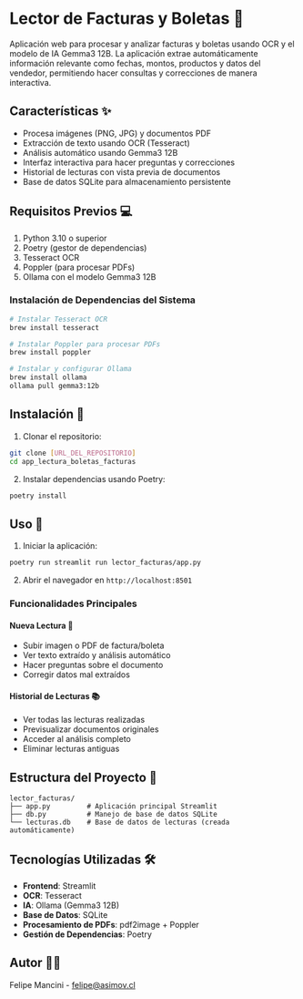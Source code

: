 # Lector de Facturas y Boletas 📄

Aplicación web para procesar y analizar facturas y boletas usando OCR y el modelo de IA Gemma3 12B. La aplicación extrae automáticamente información relevante como fechas, montos, productos y datos del vendedor, permitiendo hacer consultas y correcciones de manera interactiva.

## Características ✨

- Procesa imágenes (PNG, JPG) y documentos PDF
- Extracción de texto usando OCR (Tesseract)
- Análisis automático usando Gemma3 12B
- Interfaz interactiva para hacer preguntas y correcciones
- Historial de lecturas con vista previa de documentos
- Base de datos SQLite para almacenamiento persistente

## Requisitos Previos 💻

1. Python 3.10 o superior
2. Poetry (gestor de dependencias)
3. Tesseract OCR
4. Poppler (para procesar PDFs)
5. Ollama con el modelo Gemma3 12B

### Instalación de Dependencias del Sistema

```bash
# Instalar Tesseract OCR
brew install tesseract

# Instalar Poppler para procesar PDFs
brew install poppler

# Instalar y configurar Ollama
brew install ollama
ollama pull gemma3:12b
```

## Instalación 💾

1. Clonar el repositorio:
```bash
git clone [URL_DEL_REPOSITORIO]
cd app_lectura_boletas_facturas
```

2. Instalar dependencias usando Poetry:
```bash
poetry install
```

## Uso 📃

1. Iniciar la aplicación:
```bash
poetry run streamlit run lector_facturas/app.py
```

2. Abrir el navegador en `http://localhost:8501`

### Funcionalidades Principales

#### Nueva Lectura 📄
- Subir imagen o PDF de factura/boleta
- Ver texto extraído y análisis automático
- Hacer preguntas sobre el documento
- Corregir datos mal extraídos

#### Historial de Lecturas 📚
- Ver todas las lecturas realizadas
- Previsualizar documentos originales
- Acceder al análisis completo
- Eliminar lecturas antiguas

## Estructura del Proyecto 📂

```
lector_facturas/
├── app.py         # Aplicación principal Streamlit
├── db.py          # Manejo de base de datos SQLite
└── lecturas.db    # Base de datos de lecturas (creada automáticamente)
```

## Tecnologías Utilizadas 🛠️

- **Frontend**: Streamlit
- **OCR**: Tesseract
- **IA**: Ollama (Gemma3 12B)
- **Base de Datos**: SQLite
- **Procesamiento de PDFs**: pdf2image + Poppler
- **Gestión de Dependencias**: Poetry

## Autor 👨‍💻

Felipe Mancini - felipe@asimov.cl
